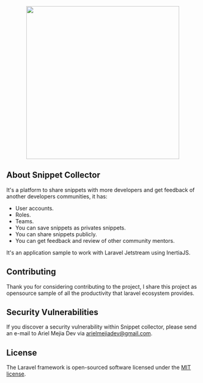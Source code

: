 <p align="center"><a href="https://laravel.com" target="_blank"><img src="https://raw.githubusercontent.com/laravel/art/master/logo-lockup/5%20SVG/2%20CMYK/1%20Full%20Color/laravel-logolockup-cmyk-red.svg" width="400"></a></p>

## About Snippet Collector

It's a platform to share snippets with more developers and get feedback of another developers communities, it has:

- User accounts.
- Roles.
- Teams.
- You can save snippets as privates snippets.
- You can share snippets publicly.
- You can get feedback and review of other community mentors.

It's an application sample to work with Laravel Jetstream using InertiaJS.

## Contributing

Thank you for considering contributing to the project, I share this project as opensource sample of all the productivity that laravel ecosystem provides.

## Security Vulnerabilities

If you discover a security vulnerability within Snippet collector, please send an e-mail to Ariel Mejia Dev via [arielmejiadev@gmail.com](mailto:arielmejiadev@gmail.com).

## License

The Laravel framework is open-sourced software licensed under the [MIT license](https://opensource.org/licenses/MIT).
